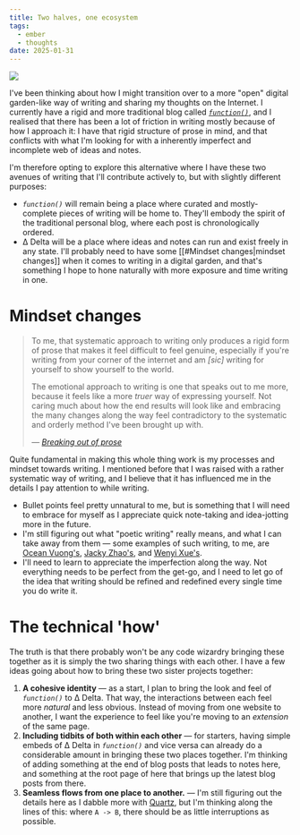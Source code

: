 ```yaml
---
title: Two halves, one ecosystem
tags:
  - ember
  - thoughts
date: 2025-01-31
---
```

![](images/fn-delta-venn-diagram.png)

I've been thinking about how I might transition over to a more "open" digital garden-like way of writing and sharing my thoughts on the Internet. I currently have a rigid and more traditional blog called *[`function()`](https://blog.arash.codes)*, and I realised that there has been a lot of friction in writing mostly because of how I approach it: I have that rigid structure of prose in mind, and that conflicts with what I'm looking for with a inherently imperfect and incomplete web of ideas and notes.

I'm therefore opting to explore this alternative where I have these two avenues of writing that I'll contribute actively to, but with slightly different purposes:

* *`function()`* will remain being a place where curated and mostly-complete pieces of writing will be home to. They'll embody the spirit of the traditional personal blog, where each post is chronologically ordered.
* Δ Delta will be a place where ideas and notes can run and exist freely in any state. I'll probably need to have some [[#Mindset changes|mindset changes]] when it comes to writing in a digital garden, and that's something I hope to hone naturally with more exposure and time writing in one.

# Mindset changes

> To me, that systematic approach to writing only produces a rigid form of prose that makes it feel difficult to feel genuine, especially if you're writing from your corner of the internet and am *[sic]* writing for yourself to show yourself to the world.
> 
> The emotional approach to writing is one that speaks out to me more, because it feels like a more *truer* way of expressing yourself. Not caring much about how the end results will look like and embracing the many changes along the way feel contradictory to the systematic and orderly method I've been brought up with.
> 
> — *[Breaking out of prose](https://blog.arash.codes/posts/breaking-out-of-prose)*

Quite fundamental in making this whole thing work is my processes and mindset towards writing. I mentioned before that I was raised with a rather systematic way of writing, and I believe that it has influenced me in the details I pay attention to while writing.

* Bullet points feel pretty unnatural to me, but is something that I will need to embrace for myself as I appreciate quick note-taking and idea-jotting more in the future.
* I'm still figuring out what "poetic writing" really means, and what I can take away from them — some examples of such writing, to me, are [Ocean Vuong's](https://en.wikipedia.org/wiki/On_Earth_We%27re_Briefly_Gorgeous), [Jacky Zhao's](https://jzhao.xyz), and [Wenyi Xue's](https://wenyixue.substack.com/).
* I'll need to learn to appreciate the imperfection along the way. Not everything needs to be perfect from the get-go, and I need to let go of the idea that writing should be refined and redefined every single time you do write it.

# The technical 'how'

The truth is that there probably won't be any code wizardry bringing these together as it is simply the two sharing things with each other. I have a few ideas going about how to bring these two sister projects together:

1. **A cohesive identity** — as a start, I plan to bring the look and feel of *`function()`* to Δ Delta. That way, the interactions between each feel more *natural* and less obvious. Instead of moving from one website to another, I want the experience to feel like you're moving to an *extension* of the same page.
2. **Including tidbits of both within each other** — for starters, having simple embeds of Δ Delta in *`function()`* and vice versa can already do a considerable amount in bringing these two places together. I'm thinking of adding something at the end of blog posts that leads to notes here, and something at the root page of here that brings up the latest blog posts from there.
3. **Seamless flows from one place to another.** — I'm still figuring out the details here as I dabble more with [Quartz](https://quartz.jzhao.xyz), but I'm thinking along the lines of this: where `A -> B`, there should be as little interruptions as possible.